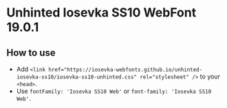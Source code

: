 # Unhinted Iosevka SS10 WebFont 19.0.1

## How to use

- Add `<link href="https://iosevka-webfonts.github.io/unhinted-iosevka-ss10/iosevka-ss10-unhinted.css" rel="stylesheet" />` to your `<head>`.
- Use `fontFamily: 'Iosevka SS10 Web'` or `font-family: 'Iosevka SS10 Web'`.
